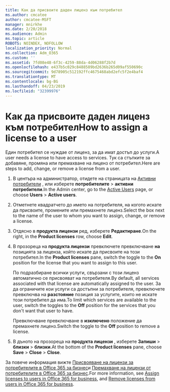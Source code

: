 ```yaml
---
title: Как да присвоите даден лиценз към потребител
ms.author: cmcatee
author: cmcatee-MSFT
manager: mnirkhe
ms.date: 2/20/2018
ms.audience: Admin
ms.topic: article
ROBOTS: NOINDEX, NOFOLLOW
localization_priority: Normal
ms.collection: Adm_O365
ms.custom: ''
ms.assetid: 7fd08e48-6f3c-4259-88da-4d06288f2b7d
ms.openlocfilehash: e437b5c029c8488589bd2636b265d09af550690c
ms.sourcegitcommit: 9d78905c512192ffc4675468abd2efc5f2e4baf4
ms.translationtype: MT
ms.contentlocale: bg-BG
ms.lasthandoff: 04/23/2019
ms.locfileid: "32399976"
---
```

# <a name="how-to-assign-a-license-to-a-user"></a><span data-ttu-id="733b1-102">Как да присвоите даден лиценз към потребител</span><span class="sxs-lookup"><span data-stu-id="733b1-102">How to assign a license to a user</span></span>

<span data-ttu-id="733b1-103">Един потребител се нуждае от лиценз, за да имат достъп до услуги.</span><span class="sxs-lookup"><span data-stu-id="733b1-103">A user needs a license to have access to services.</span></span> <span data-ttu-id="733b1-104">Тук са стъпките за добавяне, промяна или премахване на лиценз от потребител.</span><span class="sxs-lookup"><span data-stu-id="733b1-104">Here are steps to add, change, or remove a license from a user.</span></span>
  
1. <span data-ttu-id="733b1-105">В центъра на администратор, отидете на страницата на [Активни потребители](https://go.microsoft.com/fwlink/p/?linkid=834822) , или изберете **потребителите** \> **активни потребители**.</span><span class="sxs-lookup"><span data-stu-id="733b1-105">In the Admin center, go to the [Active Users](https://go.microsoft.com/fwlink/p/?linkid=834822) page, or choose **Users** \> **Active users**.</span></span>
    
2. <span data-ttu-id="733b1-106">Отметнете квадратчето до името на потребителя, на когото искате да присвоите, промените или премахнете лиценз.</span><span class="sxs-lookup"><span data-stu-id="733b1-106">Select the box next to the name of the user to whom you want to assign, change, or remove a license.</span></span>
    
3. <span data-ttu-id="733b1-107">Отдясно в **продукта лицензи** ред, изберете **Редактиране**.</span><span class="sxs-lookup"><span data-stu-id="733b1-107">On the right, in the **Product licenses** row, choose **Edit**.</span></span>
    
4. <span data-ttu-id="733b1-108">В прозореца на **продукта лицензи** превключете превключване **на** позицията за лиценза, който искате да присвоите на този потребител.</span><span class="sxs-lookup"><span data-stu-id="733b1-108">In the **Product licenses** pane, switch the toggle to the **On** position for the license that you want to assign to this user.</span></span> 
    
    <span data-ttu-id="733b1-109">По подразбиране всички услуги, свързани с този лиценз автоматично се присвояват на потребителя.</span><span class="sxs-lookup"><span data-stu-id="733b1-109">By default, all services associated with that license are automatically assigned to the user.</span></span> <span data-ttu-id="733b1-110">За да ограничите кои услуги са достъпни за потребителя, превключете превключва на **разстояние** позиция за услугите, които не искате този потребител да има.</span><span class="sxs-lookup"><span data-stu-id="733b1-110">To limit which services are available to the user, switch the toggles to the **Off** position for the services that you don't want that user to have.</span></span> 
    
    <span data-ttu-id="733b1-111">Превключване превключване в **изключено** положение да премахнете лиценз.</span><span class="sxs-lookup"><span data-stu-id="733b1-111">Switch the toggle to the **Off** position to remove a license.</span></span> 
    
5. <span data-ttu-id="733b1-112">В дъното на прозореца на **продукта лицензи** , изберете **Запиши** \> **близки** \> **близки**.</span><span class="sxs-lookup"><span data-stu-id="733b1-112">At the bottom of the **Product licenses** pane, choose **Save** \> **Close** \> **Close**.</span></span>
    
<span data-ttu-id="733b1-113">За повече информация вижте [Присвояване на лицензи за потребителите в Office 365 за бизнес](https://support.office.com/article/997596b5-4173-4627-b915-36abac6786dc)и [Премахване на лицензи от потребителите в Office 365 за бизнес](https://support.office.com/article/9b497c85-d0a4-4735-80fa-d3565bc05bd1).</span><span class="sxs-lookup"><span data-stu-id="733b1-113">For more information, see [Assign licenses to users in Office 365 for business](https://support.office.com/article/997596b5-4173-4627-b915-36abac6786dc), and [Remove licenses from users in Office 365 for business](https://support.office.com/article/9b497c85-d0a4-4735-80fa-d3565bc05bd1).</span></span>
  


